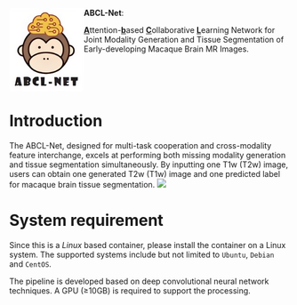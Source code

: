 <div>
<img src="logo.png" align="left" style="margin: 10 10 10 10;" height="150px">
	

<strong>ABCL-Net</strong>: 

<b><u>A</u></b>ttention-<b><u>b</u></b>ased <b><u>C</u></b>ollaborative <b><u>L</u></b>earning Network for Joint Modality Generation and Tissue Segmentation of Early-developing Macaque Brain MR Images.
</div>
<br />


<br />
<br />

# Introduction
The ABCL-Net, designed for multi-task cooperation and cross-modality feature interchange, excels at performing both missing modality generation and tissue segmentation simultaneously. By inputting one T1w (T2w) image, users can obtain one generated T2w (T1w) image and one predicted label for macaque brain tissue segmentation.
![](https://github.com/XueyangWWW/ABCL-Net/blob/main/Figure1.png)

# System requirement
Since this is a *Linux* based container, please install the container on a Linux system. The supported systems include but not limited to `Ubuntu`, `Debian` and `CentOS`. 

The pipeline is developed based on deep convolutional neural network techniques. A GPU (≥10GB) is required to support the processing. 
